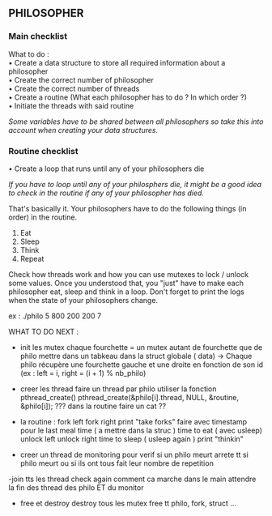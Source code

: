 ## PHILOSOPHER

### **Main checklist**
What to do :  
•	Create a data structure to store all required information about a philosopher  
•	Create the correct number of philosopher  
•	Create the correct number of threads  
•	Create a routine (What each philosopher has to do ? In which order ?)  
•	Initiate the threads with said routine  

*Some variables have to be shared between all philosophers so take this into account when creating your data structures.*

### **Routine checklist**
•	Create a loop that runs until any of your philosophers die  

*If you have to loop until any of your philosphers die, it might be a good idea to check in the routine if any of your philosopher has died.*

That's basically it. Your philosophers have to do the following things (in order) in the routine.  
1.	Eat   
2.	Sleep  
3.	Think  
4.	Repeat  

Check how threads work and how you can use mutexes to lock / unlock some values. Once you understood that, you "just" have to make each philosopher eat, sleep and think in a loop. Don't forget to print the logs when the state of your philosophers change.

ex : ./philo 5 800 200 200 7


WHAT TO DO NEXT :

- init les mutex
chaque fourchette = un mutex
autant de fourchette que de philo
mettre dans un tabkeau dans la struct globale ( data)
-> Chaque philo récupère une fourchette gauche et une droite en fonction de son id (ex : left = i, right = (i + 1) % nb_philo)

- creer les thread
faire un thread par philo
utiliser la fonction pthread_create()
pthread_create(&philo[i].thread, NULL, &routine, &philo[i]); ???
dans la routine faire un cat ?? 

- la routine :
fork left
fork right
print "take forks"
faire avec timestamp pour le last meal time ( a mettre dans la struc )
time to eat ( avec usleep)
unlock left
unlock right
time to sleep ( usleep again )
print "thinkin"

- creer un thread de monitoring 
pour verif si un philo meurt 
arrete tt si philo meurt ou si ils ont tous fait leur nombre de repetition

-join tts les thread
check again comment ca marche
dans le main attendre la fin des thread des philo ET du monitor

- free et destroy
destroy tous les mutex
free tt 
philo, fork, struct ... 